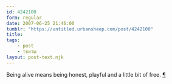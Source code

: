 ```yaml
---
id: 4242100
form: regular
date: 2007-06-25 21:46:00
tumblr: "https://untitled.urbansheep.com/post/4242100"
title:
tags:
    - post
    - твиты
layout: post-text.njk
---
```


<p>Being alive means being honest, playful and a little bit of free. <a href="http://twitter.com/urbansheep/statuses/120276602">¶</a></p>

